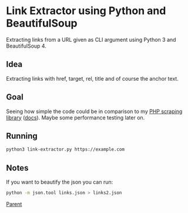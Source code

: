 # Link Extractor using Python and BeautifulSoup

Extracting links from a URL given as CLI argument using Python 3 and BeautifulSoup 4.

## Idea

Extracting links with href, target, rel, title and of course the anchor text.

## Goal

Seeing how simple the code could be in comparison to my [PHP scraping library](https://github.com/spekulatius/phpscraper) ([docs](https://phpscraper.de)). Maybe some performance testing later on.

## Running


```bash
python3 link-extractor.py https://example.com
```

## Notes

If you want to beautify the json you can run:

```bash
python -m json.tool links.json > links2.json
```


[Parent](../README.md)
